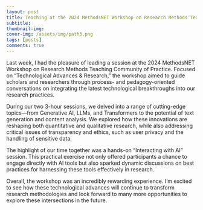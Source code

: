 ```yaml
---
layout: post
title: Teaching at the 2024 MethodsNET Workshop on Research Methods Teaching Community of Practice
subtitle: 
thumbnail-img: 
cover-img: /assets/img/path3.png
tags: [posts]
comments: true
---
```


Last week, I had the pleasure of leading a session at the 2024 MethodsNET Workshop on Research Methods Teaching Community of Practice. Focused on “Technological Advances & Research,” the workshop aimed to guide scholars and researchers through process- and pedagogy-oriented conversations on integrating the latest technological breakthroughs into our research practices.

During our two 3-hour sessions, we delved into a range of cutting-edge topics—from Generative AI, LLMs, and Transformers to the potential of text generation and content analysis. We explored how these innovations are reshaping both quantitative and qualitative research, while also addressing critical issues of transparency and ethics, such as user privacy and the handling of sensitive data.

The highlight of our time together was a hands-on “Interacting with AI” session. This practical exercise not only offered participants a chance to engage directly with AI tools but also sparked dynamic discussions on best practices for harnessing these tools effectively in research.

Overall, the workshop was an incredibly rewarding experience. I’m excited to see how these technological advances will continue to transform research methodologies and look forward to many more opportunities to explore these intersections in the future.
